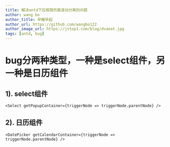```yaml
---
title: 解决antd下拉框随页面滚动分离的问题
author: wang bo
author_title: 早睡早起
author_url: https://github.com/wangbo122
author_image_url: https://jstop1.com/blog/dvaeat.jpg
tags: [antd, bug]
---
```


# bug分两种类型，一种是select组件，另一种是日历组件

## 1). select组件
```<Select getPopupContainer={triggerNode => triggerNode.parentNode} />```
## 2). 日历组件
```<DatePicker getCalendarContainer={triggerNode => triggerNode.parentNode} />```
